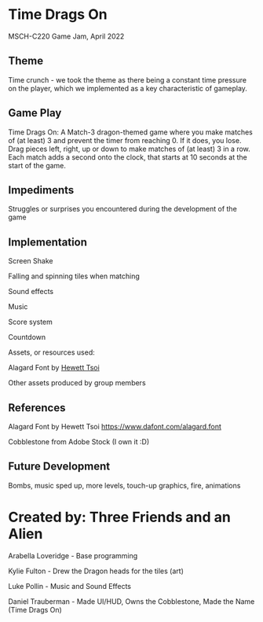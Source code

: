 # Time Drags On
MSCH-C220 Game Jam, April 2022

## Theme
Time crunch - we took the theme as there being a constant time pressure on the player, which we implemented as a key characteristic of gameplay.

## Game Play
Time Drags On: A Match-3 dragon-themed game where you make matches of (at least) 3 and prevent the timer from reaching 0. If it does, you lose.
Drag pieces left, right, up or down to make matches of (at least) 3 in a row. Each match adds a second onto the clock, that starts at 10 seconds at the start of the game. 

## Impediments
Struggles or surprises you encountered during the development of the game

## Implementation
Screen Shake

Falling and spinning tiles when matching 

Sound effects

Music 

Score system

Countdown

Assets, or resources used:

Alagard Font by [Hewett Tsoi](https://www.dafont.com/alagard.font)

Other assets produced by group members

## References

Alagard Font by Hewett Tsoi https://www.dafont.com/alagard.font

Cobblestone from Adobe Stock (I own it :D)

## Future Development

Bombs, music sped up, more levels, touch-up graphics, fire, animations

# Created by: Three Friends and an Alien

Arabella Loveridge - Base programming

Kylie Fulton - Drew the Dragon heads for the tiles (art)

Luke Pollin - Music and Sound Effects

Daniel Trauberman - Made UI/HUD, Owns the Cobblestone, Made the Name (Time Drags On)
